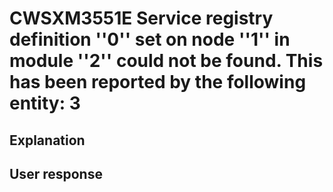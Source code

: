 # CWSXM3551E Service registry definition ''0'' set on node ''1'' in module ''2'' could not be found. This has been reported by the following entity: 3

## Explanation

## User response
